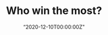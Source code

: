 ---
date: “2020-12-10T00:00:00Z"
external_link: /post/tt_BeachVolleyball/
image:
  caption: 
  focal_point: Smart
summary: Using R to recreate publication-quality visuals.
tags:
- All
- R
title: "Who win the most?"
---